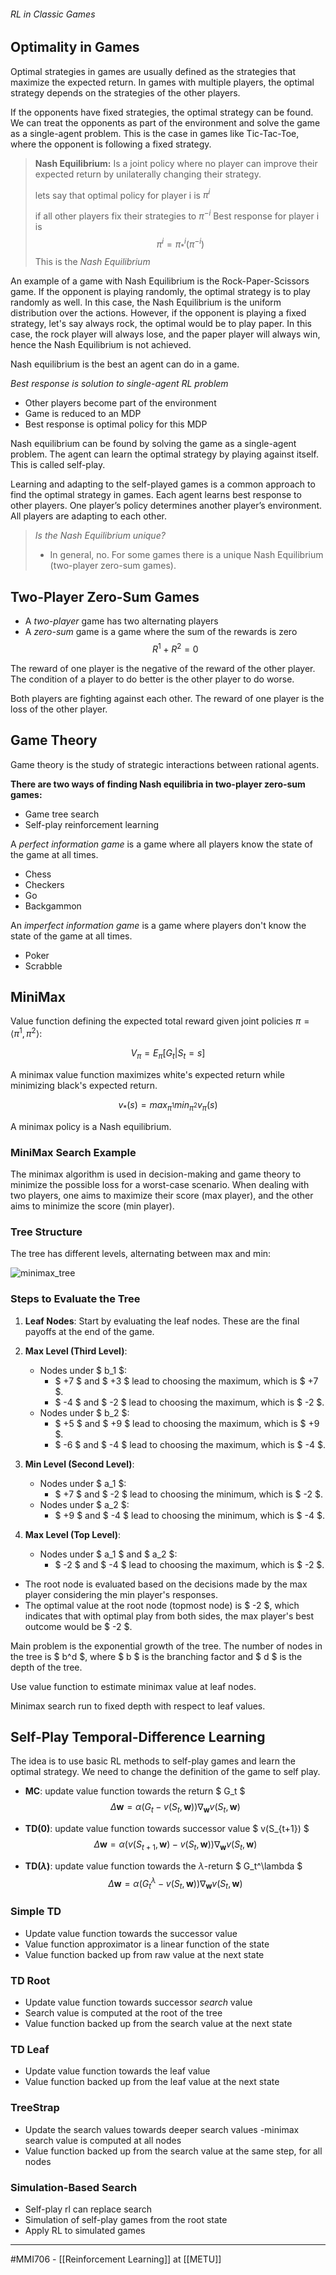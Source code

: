 ###### RL in Classic Games ######

## Optimality in Games ##

Optimal strategies in games are usually defined as the strategies that maximize the expected return. In games with multiple players, the optimal strategy depends on the strategies of the other players.

If the opponents have fixed strategies, the optimal strategy can be found. We can treat the opponents as part of the environment and solve the game as a single-agent problem. This is the case in games like Tic-Tac-Toe, where the opponent is following a fixed strategy.

> **Nash Equilibrium:** Is a joint policy where no player can improve their expected return by unilaterally changing their strategy. 
> 
> lets say that optimal policy for player i is $\pi^i$
> 
> if all other players fix their strategies to $\pi^{-i}$
> Best response for player i is 
> $$\pi^i = \pi_*^i(\pi^{-i})$$
> This is the _Nash Equilibrium_

An example of a game with Nash Equilibrium is the Rock-Paper-Scissors game. If the opponent is playing randomly, the optimal strategy is to play randomly as well. In this case, the Nash Equilibrium is the uniform distribution over the actions. However, if the opponent is playing a fixed strategy, let's say always rock, the optimal would be to play paper. In this case, the rock player will always lose, and the paper player will always win, hence the Nash Equilibrium is not achieved.

Nash equilibrium is the best an agent can do in a game.

_Best response is solution to single-agent RL problem_
- Other players become part of the environment
- Game is reduced to an MDP
- Best response is optimal policy for this MDP

Nash equilibrium can be found by solving the game as a single-agent problem. The agent can learn the optimal strategy by playing against itself. This is called self-play.

Learning and adapting to the self-played games is a common approach to find the optimal strategy in games.
Each agent learns best response to other players. One player’s policy determines another player’s environment. All players are adapting to each other.

> *Is the Nash Equilibrium unique?*
> - In general, no. For some games there is a unique Nash Equilibrium (two-player zero-sum games).

## Two-Player Zero-Sum Games ##

- A _two-player_ game has two alternating players
- A _zero-sum_ game is a game where the sum of the rewards is zero
$$R^1 + R^2 = 0$$

The reward of one player is the negative of the reward of the other player. The condition of a player to do better is the other player to do worse.

Both players are fighting against each other. The reward of one player is the loss of the other player.


## Game Theory ##
Game theory is the study of strategic interactions between rational agents.

**There are two ways of finding Nash equilibria in two-player zero-sum games:**
- Game tree search
- Self-play reinforcement learning

A _perfect information game_ is a game where all players know the state of the game at all times. 
- Chess
- Checkers
- Go
- Backgammon

An _imperfect information game_ is a game where players don't know the state of the game at all times.
- Poker
- Scrabble

## MiniMax ##

Value function defining the expected total reward given joint policies $\pi = \langle \pi^1, \pi^2 \rangle$:

$$V_\pi = E_{\pi}[G_t | S_t = s]$$

A minimax value function maximizes white's expected return while minimizing black's expected return.

$$v_{*}(s)= max_{\pi^1} min_{\pi^2}v_\pi(s)$$

A minimax policy is a Nash equilibrium.

### MiniMax Search Example ##

The minimax algorithm is used in decision-making and game theory to minimize the possible loss for a worst-case scenario. When dealing with two players, one aims to maximize their score (max player), and the other aims to minimize the score (min player).

### Tree Structure ###
The tree has different levels, alternating between max and min:


![minimax_tree](figures/minimax.png)


### Steps to Evaluate the Tree ###
1. **Leaf Nodes**: Start by evaluating the leaf nodes. These are the final payoffs at the end of the game.
2. **Max Level (Third Level)**:
   - Nodes under $ b_1 $:
     - $ +7 $ and $ +3 $ lead to choosing the maximum, which is $ +7 $.
     - $ -4 $ and $ -2 $ lead to choosing the maximum, which is $ -2 $.
   - Nodes under $ b_2 $:
     - $ +5 $ and $ +9 $ lead to choosing the maximum, which is $ +9 $.
     - $ -6 $ and $ -4 $ lead to choosing the maximum, which is $ -4 $.

3. **Min Level (Second Level)**:
   - Nodes under $ a_1 $:
     - $ +7 $ and $ -2 $ lead to choosing the minimum, which is $ -2 $.
   - Nodes under $ a_2 $:
     - $ +9 $ and $ -4 $ lead to choosing the minimum, which is $ -4 $.

4. **Max Level (Top Level)**:
   - Nodes under $ a_1 $ and $ a_2 $:
     - $ -2 $ and $ -4 $ lead to choosing the maximum, which is $ -2 $.

- The root node is evaluated based on the decisions made by the max player considering the min player's responses.
- The optimal value at the root node (topmost node) is $ -2 $, which indicates that with optimal play from both sides, the max player's best outcome would be $ -2 $.


Main problem is the exponential growth of the tree. The number of nodes in the tree is $ b^d $, where $ b $ is the branching factor and $ d $ is the depth of the tree.

Use value function to estimate minimax value at leaf nodes.

Minimax search run to fixed depth with respect to leaf values.

## Self-Play Temporal-Difference Learning ##

The idea is to use basic RL methods to self-play games and learn the optimal strategy. We need to change the definition of the game to self play.

- **MC**: update value function towards the return $ G_t $
  $$
  \Delta \mathbf{w} = \alpha (G_t - v(S_t, \mathbf{w})) \nabla_\mathbf{w} v(S_t, \mathbf{w})
  $$

- **TD(0)**: update value function towards successor value $ v(S_{t+1}) $
  $$
  \Delta \mathbf{w} = \alpha (v(S_{t+1}, \mathbf{w}) - v(S_t, \mathbf{w})) \nabla_\mathbf{w} v(S_t, \mathbf{w})
  $$

- **TD$(\lambda)$**: update value function towards the $\lambda$-return $ G_t^\lambda $
  $$
  \Delta \mathbf{w} = \alpha (G_t^\lambda - v(S_t, \mathbf{w})) \nabla_\mathbf{w} v(S_t, \mathbf{w})
  $$

### Simple TD ###
- Update value function towards the successor value
- Value function approximator is a linear function of the state
- Value function backed up from raw value at the next state

### TD Root  ###
- Update value function towards successor _search_ value
- Search value is computed at the root of the tree
- Value function backed up from the search value at the next state

### TD Leaf ###
- Update value function towards the leaf value
- Value function backed up from the leaf value at the next state

### TreeStrap ###
- Update the search values towards deeper search values
-minimax search value is computed at all nodes
- Value function backed up from the search value at the same step, for all nodes

### Simulation-Based Search ###
- Self-play rl can replace search
- Simulation of self-play games from the root state
- Apply RL to simulated games





-----
#MMI706 - [[Reinforcement Learning]] at [[METU]]